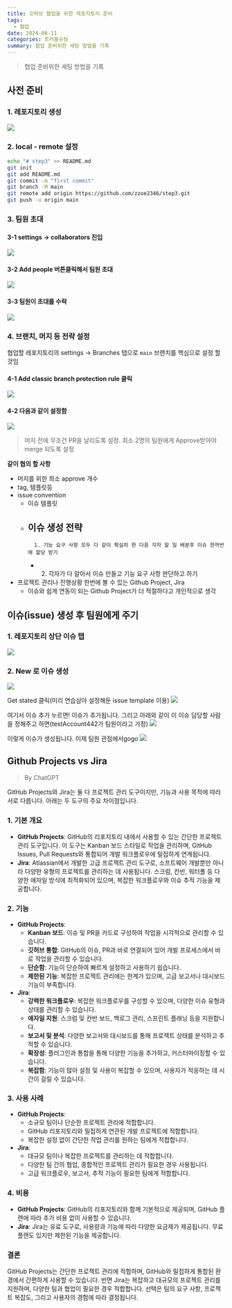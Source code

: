 ```yaml
---
title: 깃허브 협업을 위한 레포지토리 준비
tags:
  - 협업
date: 2024-08-11
categories: 트러블슈팅
summary: 협업 준비위한 세팅 방법을 기록
---
```

> 협업 준비위한 세팅 방법을 기록
## 사전 준비

### 1. 레포지토리 생성
![](스크린샷%202024-08-14%2009.27.54.png)

### 2. local - remote 설정

```zsh
echo "# step3" >> README.md
git init
git add README.md
git commit -m "first commit"
git branch -M main
git remote add origin https://github.com/zzoe2346/step3.git
git push -u origin main
```

### 3. 팀원 초대

#### 3-1 settings -> collaborators 진입
![](스크린샷%202024-08-14%2009.31.47.png)


#### 3-2 Add people 버튼클릭해서 팀원 초대

![](스크린샷%202024-08-14%2009.33.42.png)


#### 3-3 팀원이 초대를 수락

![](스크린샷%202024-08-14%2009.34.45.png)

### 4. 브랜치, 머지 등 전략 설정

협업할 레포지토리의 settings -> Branches 탭으로
`main` 브랜치를 핵심으로 설정 할 것임

#### 4-1 Add classic branch protection rule 클릭
![](스크린샷%202024-08-14%2009.38.16.png)


#### 4-2 다음과 같이 설정함
![](스크린샷%202024-08-14%2009.46.32.png)

> 머지 전에 무조건 PR을 날리도록 설정. 최소 2명의 팀원에게 Approve받아야 merge 되도록 설정



**같이 협의 할 사항**

- 머지를 위한 최소 approve 개수
- tag, 템플릿등
- issue convention
    - 이슈 템플릿
    - 이슈 생성 전략
        -
            1. 기능 요구 사항 모두 다 같이 확실히 한 다음 각자 할 일 배분후 이슈 한꺼번에 할당 받기
        -
            2. 각자가 다 알아서 이슈 만들고 기능 요구 사항 판단하고 하기
- 프로젝트 관리나 진행상황 한번에 볼 수 있는 Github Project, Jira
    - 이슈와 쉽게 연동이 되는 Github Project가 더 적절하다고 개인적으로 생각

## 이슈(issue) 생성 후 팀원에게 주기

### 1. 레포지토리 상단 이슈 탭
![](스크린샷%202024-08-14%2009.59.20.png)


### 2. New 로 이슈 생성
![](스크린샷%202024-08-14%2010.08.43.png)

Get stated 클릭(미리 연습삼아 설정해둔 issue template 이용)
![](스크린샷%202024-08-14%2010.09.27.png)

여기서 이슈 추가 누르면! 이슈가 추가됩니다. 그리고 아래와 같이 이 이슈 담당할 사람을 정해주고 하면(testAccount442가 팀원이라고 가정)
![](스크린샷%202024-08-14%2010.11.50.png)


이렇게 이슈가 생성됩니다. 이제 팀원 관점에서gogo 
![](스크린샷%202024-08-14%2010.12.57.png)

## Github Projects vs Jira

> By ChatGPT

GitHub Projects와 Jira는 둘 다 프로젝트 관리 도구이지만, 기능과 사용 목적에 따라 서로 다릅니다. 아래는 두 도구의 주요 차이점입니다.

### 1. **기본 개요**

- **GitHub Projects**: GitHub의 리포지토리 내에서 사용할 수 있는 간단한 프로젝트 관리 도구입니다. 이 도구는 Kanban 보드 스타일로 작업을 관리하며, GitHub Issues, Pull
  Requests와 통합되어 개발 워크플로우에 밀접하게 연계됩니다.
- **Jira**: Atlassian에서 개발한 고급 프로젝트 관리 도구로, 소프트웨어 개발뿐만 아니라 다양한 유형의 프로젝트를 관리하는 데 사용됩니다. 스크럼, 칸반, 워터폴 등 다양한 애자일 방식에 최적화되어
  있으며, 복잡한 워크플로우와 이슈 추적 기능을 제공합니다.

### 2. **기능**

- **GitHub Projects**:
    - **Kanban 보드**: 이슈 및 PR을 카드로 구성하여 작업을 시각적으로 관리할 수 있습니다.
    - **깃허브 통합**: GitHub의 이슈, PR과 바로 연결되어 있어 개발 프로세스에서 바로 작업을 관리할 수 있습니다.
    - **단순함**: 기능이 단순하여 빠르게 설정하고 사용하기 쉽습니다.
    - **제한된 기능**: 복잡한 프로젝트 관리에는 한계가 있으며, 고급 보고서나 대시보드 기능이 부족합니다.
- **Jira**:
    - **강력한 워크플로우**: 복잡한 워크플로우를 구성할 수 있으며, 다양한 이슈 유형과 상태를 관리할 수 있습니다.
    - **애자일 지원**: 스크럼 및 칸반 보드, 백로그 관리, 스프린트 플래닝 등을 지원합니다.
    - **보고서 및 분석**: 다양한 보고서와 대시보드를 통해 프로젝트 상태를 분석하고 추적할 수 있습니다.
    - **확장성**: 플러그인과 통합을 통해 다양한 기능을 추가하고, 커스터마이징할 수 있습니다.
    - **복잡함**: 기능이 많아 설정 및 사용이 복잡할 수 있으며, 사용자가 적응하는 데 시간이 걸릴 수 있습니다.

### 3. **사용 사례**

- **GitHub Projects**:
    - 소규모 팀이나 단순한 프로젝트 관리에 적합합니다.
    - GitHub 리포지토리와 밀접하게 연관된 개발 프로젝트에 적합합니다.
    - 복잡한 설정 없이 간단한 작업 관리를 원하는 팀에게 적합합니다.
- **Jira**:
    - 대규모 팀이나 복잡한 프로젝트를 관리하는 데 적합합니다.
    - 다양한 팀 간의 협업, 종합적인 프로젝트 관리가 필요한 경우 사용됩니다.
    - 고급 워크플로우, 보고서, 추적 기능이 필요한 팀에게 적합합니다.

### 4. **비용**

- **GitHub Projects**: GitHub의 리포지토리와 함께 기본적으로 제공되며, GitHub 플랜에 따라 추가 비용 없이 사용할 수 있습니다.
- **Jira**: Jira는 유료 도구로, 사용량과 기능에 따라 다양한 요금제가 제공됩니다. 무료 플랜도 있지만 제한된 기능을 제공합니다.

### 결론

GitHub Projects는 간단한 프로젝트 관리에 적합하며, GitHub와 밀접하게 통합된 환경에서 간편하게 사용할 수 있습니다. 반면 Jira는 복잡하고 대규모의 프로젝트 관리를 지원하며, 다양한 팀과 협업이
필요한 경우 적합합니다. 선택은 팀의 요구 사항, 프로젝트 복잡도, 그리고 사용자의 경험에 따라 결정됩니다.